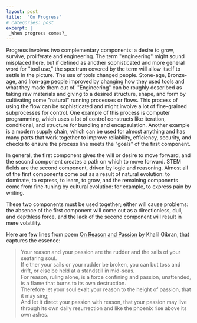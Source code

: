 ```yaml
---
layout: post
title:  "On Progress"
# categories: post
excerpt: |
 _When progress comes?_    
---
```


<!--more-->




Progress involves two complementary components: a desire to grow, survive, proliferate and engineering. The term "engineering" might sound misplaced here, but if defined as another sophisticated and more general word for "tool use," the spectrum covered by the term will allow itself to settle in the picture. The use of tools changed people. Stone-age, Bronze-age, and Iron-age people improved by changing how they used tools and what they made them out of. "Engineering" can be roughly described as taking raw materials and giving to a desired structure, shape, and form by cultivating some "natural" running processes or flows. This process of using the flow can be sophisticated and might involve a lot of fine-grained subprocesses for control. One example of this process is computer programming, which uses a lot of control constructs like iteration, conditional, and structure for bundling and encapsulation. Another example is a modern supply chain, which can be used for almost anything and has many parts that work together to improve reliability, efficiency, security, and checks to ensure the process line meets the "goals" of the first component.

In general, the first component gives the will or desire to move forward, and the second component creates a path on which to move forward. STEM fields are the second component, driven by logic and reasoning. Almost all of the first components come out as a result of natural evolution: to dominate, to express, to learn, to grow, and the remaining components come from fine-tuning by cultural evolution: for example, to express pain by writing.

These two components must be used together; either will cause problems: the absence of the first component will come out as a directionless, dull, and depthless force, and the lack of the second component will result in mere volatility. 


Here are few lines from poem [On Reason and Passion](https://poets.org/poem/reason-and-passion) by Khalil Gibran, that captures the essence:

> Your reason and your passion are the rudder and the sails of your seafaring soul.  
>    If either your sails or your rudder be broken, you can but toss and drift, or else be held at a standstill in mid-seas.  
>     For reason, ruling alone, is a force confining and passion, unattended, is a flame that burns to its own destruction.  
>     Therefore let your soul exalt your reason to the height of passion, that it may sing;  
>     And let it direct your passion with reason, that your passion may live through its own daily resurrection and like the phoenix rise above its own ashes.

